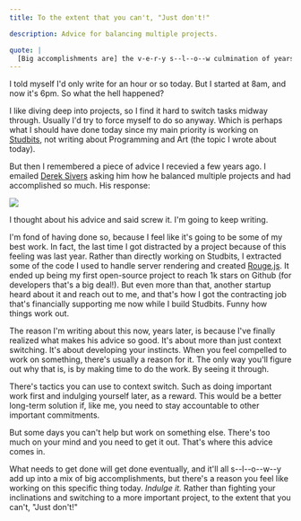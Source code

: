 ```yaml
---
title: To the extent that you can't, "Just don't!" 

description: Advice for balancing multiple projects.

quote: |
  [Big accomplishments are] the v-e-r-y s--l--o--w culmination of years of spending a little time each week doing something. - Derek Sivers
---
```


I told myself I'd only write for an hour or so today. But I started at 8am, and now it's 6pm. So what the hell happened?

I like diving deep into projects, so I find it hard to switch tasks midway through. Usually I'd try to force myself to do so anyway. Which is perhaps what I should have done today since my main priority is working on [Studbits](http://studbits.com), not writing about Programming and Art (the topic I wrote about today). 

But then I remembered a piece of advice I recevied a few years ago. I emailed [Derek Sivers](https://sivers.org) asking him how he balanced multiple projects and had accomplished so much. His response:

<image src="https://user-images.githubusercontent.com/11031952/56325872-84c45400-6139-11e9-9b44-95cb2ae3e53e.jpeg" />

I thought about his advice and said screw it. I'm going to keep writing.

I'm fond of having done so, because I feel like it's going to be some of my best work. In fact, the last time I got distracted by a project because of this feeling was last year. Rather than directly working on Studbits, I extracted some of the code I used to handle server rendering and created [Rouge.js](https://github.com/alidcastano/rogue.js). It ended up being my first open-source project to reach 1k stars on Github (for developers that's a big deal!). But even more than that, another startup heard about it and reach out to me, and that's how I got the contracting job that's financially supporting me now while I build Studbits. Funny how things work out.

The reason I'm writing about this now, years later, is because I've finally realized what makes his advice so good. It's about more than just context switching. It's about developing your instincts. When you feel compelled to work on something, there's usually a reason for it. The only way you'll figure out why that is, is by making time to do the work. By seeing it through.

There's tactics you can use to context switch. Such as doing important work first and indulging yourself later, as a reward. This would be a better long-term solution if, like me, you need to stay accountable to other important commitments.

But some days you can't help but work on something else. There's too much on your mind and you need to get it out. That's where this advice comes in.

What needs to get done will get done eventually, and it'll all s--l--o--w--y add up into a mix of big accomplishments, but there's a reason you feel like working on this specific thing today. *Indulge it.* Rather than fighting your inclinations and switching to a more important project, to the extent that you can't, "Just don't!" 

